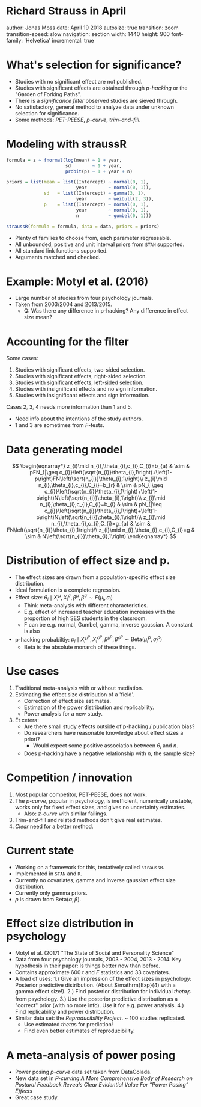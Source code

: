 Richard Strauss in April
================================================================================
author: Jonas Moss
date: April 19 2018
autosize: true
transition: zoom
transition-speed: slow
navigation: section
width: 1440
height: 900
font-family: 'Helvetica'
incremental: true

What's selection for significance?
================================================================================

- Studies with no significant effect are not published.
- Studies with significant effects are obtained through *p-hacking* or the
  "Garden of Forking Paths".
- There is a *significance filter* observed studies are sieved through.
- No satisfactory, general method to analyze data under unknown selection for
  significance.
- Some methods: *PET-PEESE*, *p-curve*, *trim-and-fill*.

Modeling with straussR
================================================================================


```r
formula = z ~ fnormal(log(mean) ~ 1 + year,
                      sd        ~ 1 + year,
                      probit(p) ~ 1 + year + n)

priors = list(mean = list((Intercept) ~ normal(0, 1),
                          year        ~ normal(0, 1)),
              sd   = list((Intercept) ~ gamma(3, 1),
                          year        ~ weibull(2, 3)),
              p    = list((Intercept) ~ normal(0, 1),
                          year        ~ normal(0, 1),
                          n           ~ gumbel(0, 1)))

straussR(formula = formula, data = data, priors = priors)
```

* Plenty of families to choose from, each parameter regressable.
* All unbounded, positive and unit interval priors from `STAN` supported.
* All standard link functions supported.
* Arguments matched and checked.

Example: Motyl et al. (2016)
================================================================================
* Large number of studies from four psychology journals.
* Taken from 2003/2004 and 2013/2015.
  - Q: Was there any difference in p-hacking? Any difference in effect size
       mean?



Accounting for the filter
================================================================================
Some cases:
 1. Studies with significant effects, two-sided selection.
 2. Studies with significant effects, right-sided selection.
 3. Studies with significant effects, left-sided selection.
 4. Studies with insignificant effects and no sign information.
 5. Studies with insignificant effects and sign information.

Cases 2, 3, 4 needs more information than 1 and 5.
- Need info about the intentions of the study authors.
- 1 and 3 are sometimes from $F$-tests.

Data generating model
================================================================================

$$
\begin{eqnarray*}
z_{i}\mid n_{i},\theta_{i},c_{i},C_{i}=b_{a} & \sim & pFN_{|\geq c_{i}}\left(\sqrt{n_{i}}\theta_{i},1\right)+\left(1-p\right)FN\left(\sqrt{n_{i}}\theta_{i},1\right)\\
z_{i}\mid n_{i},\theta_{i},c_{i},C_{i}=b_{r} & \sim & pN_{|\geq c_{i}}\left(\sqrt{n_{i}}\theta_{i},1\right)+\left(1-p\right)N\left(\sqrt{n_{i}}\theta_{i},1\right)\\
z_{i}\mid n_{i},\theta_{i},c_{i},C_{i}=b_{l} & \sim & pN_{|\leq c_{i}}\left(\sqrt{n_{i}}\theta_{i},1\right)+\left(1-p\right)N\left(\sqrt{n_{i}}\theta_{i},1\right)\\
z_{i}\mid n_{i},\theta_{i},c_{i},C_{i}=g_{a} & \sim & FN\left(\sqrt{n_{i}}\theta_{i},1\right)\\
z_{i}\mid n_{i},\theta_{i},c_{i},C_{i}=g & \sim & N\left(\sqrt{n_{i}}\theta_{i},1\right)
\end{eqnarray*}
$$

Distribution of effect size and p.
================================================================================
* The effect sizes are drawn from a population-specific effect size
  distribution.
* Ideal formulation is a complete regression.
* Effect size: $\theta_{i}\mid X_{i}^{\mu},X_{i}^{\sigma},\beta^{\mu},\beta^{\sigma}\sim F\left(\mu_{i},\sigma_{i}\right)$
  - Think meta-analysis with different characteristics.
  - E.g. effect of increased teacher education increases with the proportion
    of high SES students in the classroom.
  - F can be e.g. normal, Gumbel, gamma, inverse gaussian. A constant is also
* p-hacking probabiltiy: $p_{i}\mid X_{i}^{\mu^{p}},X_{i}^{\sigma^{p}},\beta^{\mu^{p}},\beta^{\sigma^{p}}\sim\textrm{Beta}\left(\mu_{i}^{p},\sigma_{i}^{p}\right)$
  - Beta is the absolute monarch of these things.

Use cases
================================================================================

1. Traditional meta-analysis with or without mediation.
2. Estimating the effect size distribution of a 'field'.
   - Correction of effect size estimates.
   - Estimation of the power distribution and replicability.
   - Power analysis for a new study.
3. Et cetera:
   - Are there small study effects outside of p-hacking / publication bias?
   - Do researchers have reasonable knowledge about effect sizes a priori?
     - Would expect some positive association between $\theta_i$ and $n$.
   - Does p-hacking have a negative relationship with $n$, the sample size?

Competition / innovation
================================================================================
1. Most popular competitor, PET-PEESE, does not work.
2. The *p-curve*, popular in psychology, is inefficient, numerically unstable,
   works only for fixed effect sizes, and gives no uncertainty estimates.
   * Also: *z-curve* with similar failings.
3. Trim-and-fill and related methods don't give real estimates.
4. *Clear* need for a better method.


Current state
================================================================================
* Working on a framework for this, tentatively called `straussR`.
* Implemented in `STAN` and `R`.
* Currently no covariates; gamma and inverse gaussian effect size distribution.
* Currently only gamma priors.
* $p$ is drawn from $\textrm{Beta}(\alpha, \beta)$.

Effect size distribution in psychology
================================================================================
* Motyl et al. (2017) "The State of Social and Personality Science"
* Data from four psychology journals, 2003 - 2004, 2013 - 2014. Key hypothesis
  in their paper: Is things better now than before.
* Contains approximate 600 $t$ and $F$ statistics and 33 covariates.
* A load of uses:
  1.) Give an impression of the effect sizes in psychology: Posterior predictive
      distribution. (About $\mathrm{Exp}(4) with a gamma effect size!).
  2.) Find posterior distribution for individual $theta_i$s from psychology.
  3.) Use the posterior predictive distribution as a "correct" prior (with no
      more info). Use it for e.g. power analysis.
  4.) Find replicability and power distribution.
* Similar data set: the *Reproducibility Project*. ~ 100 studies replicated.
  * Use estimated $theta$s for prediction!
  * Find even better estimates of reproducibility.

A meta-analysis of power posing
================================================================================
* Power posing *p-curve* data set taken from DataColada.
* New data set in *P-curving A More Comprehensive Body of Research on Postural
  Feedback Reveals Clear Evidential Value For “Power Posing” Effects*
* Great case study.
